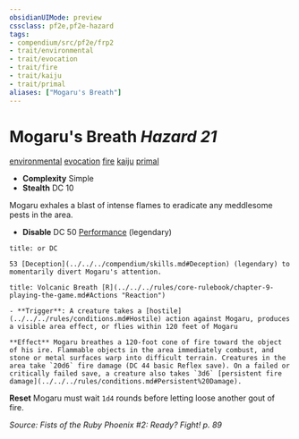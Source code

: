 ```yaml
---
obsidianUIMode: preview
cssclass: pf2e,pf2e-hazard
tags:
- compendium/src/pf2e/frp2
- trait/environmental
- trait/evocation
- trait/fire
- trait/kaiju
- trait/primal
aliases: ["Mogaru's Breath"]
---
```

# Mogaru's Breath *Hazard 21*  
[environmental](../../../Rules/traits/environmental.md)  [evocation](../../../Rules/traits/evocation.md)  [fire](../../../Rules/traits/fire.md)  [kaiju](../../../Rules/traits/kaiju-frp2.md)  [primal](../../../Rules/traits/primal.md)  

- **Complexity** Simple
- **Stealth** DC 10  

Mogaru exhales a blast of intense flames to eradicate any meddlesome pests in the area.

- **Disable** DC 50 [Performance](../../skills.md#Performance) (legendary)  
     
```ad-embed-ability
title: or DC

53 [Deception](../../../compendium/skills.md#Deception) (legendary) to momentarily divert Mogaru's attention.
```
```ad-embed-ability
title: Volcanic Breath [R](../../../rules/core-rulebook/chapter-9-playing-the-game.md#Actions "Reaction")

- **Trigger**: A creature takes a [hostile](../../../rules/conditions.md#Hostile) action against Mogaru, produces a visible area effect, or flies within 120 feet of Mogaru

**Effect** Mogaru breathes a 120-foot cone of fire toward the object of his ire. Flammable objects in the area immediately combust, and stone or metal surfaces warp into difficult terrain. Creatures in the area take `20d6` fire damage (DC 44 basic Reflex save). On a failed or critically failed save, a creature also takes `3d6` [persistent fire damage](../../../rules/conditions.md#Persistent%20Damage).
```

**Reset** Mogaru must wait `1d4` rounds before letting loose another gout of fire.  

*Source: Fists of the Ruby Phoenix #2: Ready? Fight! p. 89*
